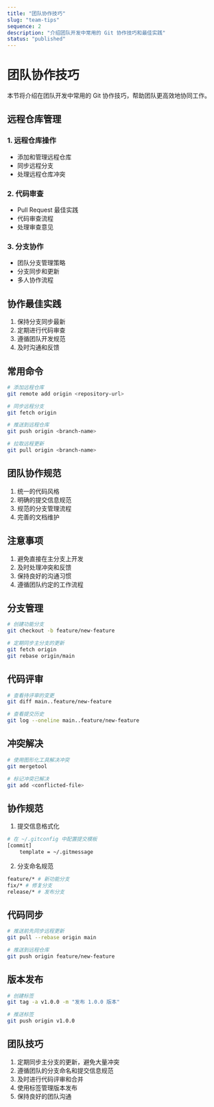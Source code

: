 ```yaml
---
title: "团队协作技巧"
slug: "team-tips"
sequence: 2
description: "介绍团队开发中常用的 Git 协作技巧和最佳实践"
status: "published"
---
```


# 团队协作技巧

本节将介绍在团队开发中常用的 Git 协作技巧，帮助团队更高效地协同工作。

## 远程仓库管理

### 1. 远程仓库操作
- 添加和管理远程仓库
- 同步远程分支
- 处理远程仓库冲突

### 2. 代码审查
- Pull Request 最佳实践
- 代码审查流程
- 处理审查意见

### 3. 分支协作
- 团队分支管理策略
- 分支同步和更新
- 多人协作流程

## 协作最佳实践

1. 保持分支同步最新
2. 定期进行代码审查
3. 遵循团队开发规范
4. 及时沟通和反馈

## 常用命令

```bash
# 添加远程仓库
git remote add origin <repository-url>

# 同步远程分支
git fetch origin

# 推送到远程仓库
git push origin <branch-name>

# 拉取远程更新
git pull origin <branch-name>
```

## 团队协作规范

1. 统一的代码风格
2. 明确的提交信息规范
3. 规范的分支管理流程
4. 完善的文档维护

## 注意事项

1. 避免直接在主分支上开发
2. 及时处理冲突和反馈
3. 保持良好的沟通习惯
4. 遵循团队约定的工作流程
## 分支管理

```bash
# 创建功能分支
git checkout -b feature/new-feature

# 定期同步主分支的更新
git fetch origin
git rebase origin/main
```

## 代码评审

```bash
# 查看待评审的变更
git diff main..feature/new-feature

# 查看提交历史
git log --oneline main..feature/new-feature
```

## 冲突解决

```bash
# 使用图形化工具解决冲突
git mergetool

# 标记冲突已解决
git add <conflicted-file>
```

## 协作规范

1. 提交信息格式化
```bash
# 在 ~/.gitconfig 中配置提交模板
[commit]
    template = ~/.gitmessage
```

2. 分支命名规范
```bash
feature/* # 新功能分支
fix/* # 修复分支
release/* # 发布分支
```

## 代码同步

```bash
# 推送前先同步远程更新
git pull --rebase origin main

# 推送到远程仓库
git push origin feature/new-feature
```

## 版本发布

```bash
# 创建标签
git tag -a v1.0.0 -m "发布 1.0.0 版本"

# 推送标签
git push origin v1.0.0
```

## 团队技巧

1. 定期同步主分支的更新，避免大量冲突
2. 遵循团队的分支命名和提交信息规范
3. 及时进行代码评审和合并
4. 使用标签管理版本发布
5. 保持良好的团队沟通